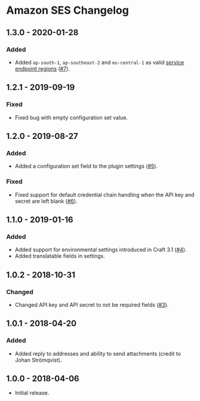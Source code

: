 # Amazon SES Changelog

## 1.3.0 - 2020-01-28
### Added
- Added `ap-south-1`, `ap-southeast-2` and `eu-central-1` as valid [service endpoint regions](https://docs.aws.amazon.com/general/latest/gr/ses.html) ([#7](https://github.com/putyourlightson/craft-amazon-ses/issues/7)). 

## 1.2.1 - 2019-09-19
### Fixed
- Fixed bug with empty configuration set value. 

## 1.2.0 - 2019-08-27
### Added
- Added a configuration set field to the plugin settings ([#5](https://github.com/putyourlightson/craft-amazon-ses/issues/5)).

### Fixed
- Fixed support for default credential chain handling when the API key and secret are left blank ([#6](https://github.com/putyourlightson/craft-amazon-ses/pull/6)).

## 1.1.0 - 2019-01-16
### Added
- Added support for environmental settings introduced in Craft 3.1 ([#4](https://github.com/putyourlightson/craft-amazon-ses/issues/4)).
- Added translatable fields in settings.

## 1.0.2 - 2018-10-31
### Changed
- Changed API key and API secret to not be required fields ([#3](https://github.com/putyourlightson/craft-amazon-ses/issues/3)).

## 1.0.1 - 2018-04-20
### Added
- Added reply to addresses and ability to send attachments (credit to Johan Strömqvist).

## 1.0.0 - 2018-04-06
- Initial release.
